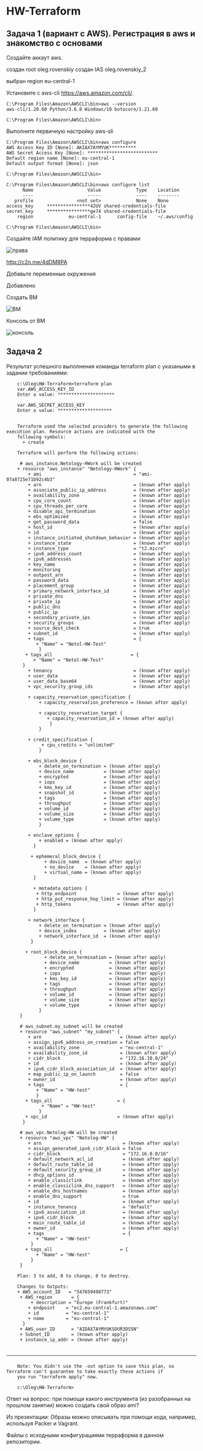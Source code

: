# HW-Terraform

##  Задача 1 (вариант с AWS). Регистрация в aws и знакомство с основами

Создайте аккаут aws.

создан root oleg.rovenskiy
создан IAS oleg.rovenskiy_2

выбран region eu-central-1

Установите c aws-cli https://aws.amazon.com/cli/.

    C:\Program Files\Amazon\AWSCLI\bin>aws --version
    aws-cli/1.20.60 Python/3.6.0 Windows/10 botocore/1.21.60
    
    C:\Program Files\Amazon\AWSCLI\bin>

Выполните первичную настройку aws-sli

    C:\Program Files\Amazon\AWSCLI\bin>aws configure
    AWS Access Key ID [None]: AKIAX7AYMYUK**********
    AWS Secret Access Key [None]: **************************
    Default region name [None]: eu-central-1
    Default output format [None]: json
    
    C:\Program Files\Amazon\AWSCLI\bin>
    
    C:\Program Files\Amazon\AWSCLI\bin>aws configure list
          Name                    Value             Type    Location
          ----                    -----             ----    --------
       profile                <not set>             None    None
    access_key     ****************42UV shared-credentials-file
    secret_key     ****************ge74 shared-credentials-file
        region             eu-central-1      config-file    ~/.aws/config
    
    C:\Program Files\Amazon\AWSCLI\bin>


Создайте IAM политику для терраформа c правами

![права](https://github.com/olegrovenskiy/HW-Terraform/blob/main/%D0%BF%D1%80%D0%B0%D0%B2%D0%B0.png)

http://c2n.me/4dDM8PA

Добавьте переменные окружения

Добавлено

Создать ВМ

![ВМ](https://github.com/olegrovenskiy/HW-Terraform/blob/main/%D0%B2%D0%BC.png)

Консоль от ВМ

![консоль](https://github.com/olegrovenskiy/HW-Terraform/blob/main/%D0%B2%D0%BC-%D0%BA%D0%BE%D0%BD%D1%81%D0%BE%D0%BB%D1%8C.png)

##  Задача 2
Результат успешного выполнения команды terraform plan с указаными в задании требованиями:

        c:\Oleg\HW-Terraform>terraform plan
        var.AWS_ACCESS_KEY_ID
        Enter a value: *********************
        
        var.AWS_SECRET_ACCESS_KEY
        Enter a value: ********************
        
        
        Terraform used the selected providers to generate the following execution plan. Resource actions are indicated with the
        following symbols:
          + create
        
        Terraform will perform the following actions:
        
         # aws_instance.Netology-HWork will be created
        + resource "aws_instance" "Netology-HWork" {
            + ami                                  = "ami-07a8725e71b92c4b3"
            + arn                                  = (known after apply)
            + associate_public_ip_address          = (known after apply)
            + availability_zone                    = (known after apply)
            + cpu_core_count                       = (known after apply)
            + cpu_threads_per_core                 = (known after apply)
            + disable_api_termination              = (known after apply)
            + ebs_optimized                        = (known after apply)
            + get_password_data                    = false
            + host_id                              = (known after apply)
            + id                                   = (known after apply)
            + instance_initiated_shutdown_behavior = (known after apply)
            + instance_state                       = (known after apply)
            + instance_type                        = "t2.micro"
            + ipv6_address_count                   = (known after apply)
            + ipv6_addresses                       = (known after apply)
            + key_name                             = (known after apply)
            + monitoring                           = (known after apply)
            + outpost_arn                          = (known after apply)
            + password_data                        = (known after apply)
            + placement_group                      = (known after apply)
            + primary_network_interface_id         = (known after apply)
            + private_dns                          = (known after apply)
            + private_ip                           = (known after apply)
            + public_dns                           = (known after apply)
            + public_ip                            = (known after apply)
            + secondary_private_ips                = (known after apply)
            + security_groups                      = (known after apply)
            + source_dest_check                    = true
            + subnet_id                            = (known after apply)
            + tags                                 = {
               + "Name" = "Netol-HW-Test"
                }
           + tags_all                             = {
              + "Name" = "Netol-HW-Test"
          }
            + tenancy                              = (known after apply)
            + user_data                            = (known after apply)
            + user_data_base64                     = (known after apply)
            + vpc_security_group_ids               = (known after apply)
        
            + capacity_reservation_specification {
                + capacity_reservation_preference = (known after apply)
        
                + capacity_reservation_target {
                   + capacity_reservation_id = (known after apply)
                    }
                }
        
            + credit_specification {
                 + cpu_credits = "unlimited"
                }
        
            + ebs_block_device {
                + delete_on_termination = (known after apply)
                + device_name           = (known after apply)
                + encrypted             = (known after apply)
                + iops                  = (known after apply)
                + kms_key_id            = (known after apply)
                + snapshot_id           = (known after apply)
                + tags                  = (known after apply)
                + throughput            = (known after apply)
                + volume_id             = (known after apply)
                + volume_size           = (known after apply)
                + volume_type           = (known after apply)
                }
        
            + enclave_options {
                + enabled = (known after apply)
              }
        
             + ephemeral_block_device {
                  + device_name  = (known after apply)
                  + no_device    = (known after apply)
                  + virtual_name = (known after apply)
              }
        
              + metadata_options {
               + http_endpoint               = (known after apply)
               + http_put_response_hop_limit = (known after apply)
               + http_tokens                 = (known after apply)
              }
        
            + network_interface {
                + delete_on_termination = (known after apply)
                + device_index          = (known after apply)
                + network_interface_id  = (known after apply)
             }
        
           + root_block_device {
                  + delete_on_termination = (known after apply)
                  + device_name           = (known after apply)
                  + encrypted             = (known after apply)
                  + iops                  = (known after apply)
                  + kms_key_id            = (known after apply)
                  + tags                  = (known after apply)
                  + throughput            = (known after apply)
                  + volume_id             = (known after apply)
                  + volume_size           = (known after apply)
                  + volume_type           = (known after apply)
                }
         }
        
         # aws_subnet.my_subnet will be created
         + resource "aws_subnet" "my_subnet" {
            + arn                             = (known after apply)
            + assign_ipv6_address_on_creation = false
            + availability_zone               = "eu-central-1"
            + availability_zone_id            = (known after apply)
            + cidr_block                      = "172.16.10.0/24"
            + id                              = (known after apply)
            + ipv6_cidr_block_association_id  = (known after apply)
            + map_public_ip_on_launch         = false
            + owner_id                        = (known after apply)
            + tags                            = {
               + "Name" = "HW-test"
               }
           + tags_all                        = {
                 + "Name" = "HW-test"
                }
           + vpc_id                          = (known after apply)
          }
           
         # aws_vpc.Netolog-HW will be created
         + resource "aws_vpc" "Netolog-HW" {
            + arn                              = (known after apply)
            + assign_generated_ipv6_cidr_block = false
            + cidr_block                       = "172.16.0.0/16"
            + default_network_acl_id           = (known after apply)
            + default_route_table_id           = (known after apply)
            + default_security_group_id        = (known after apply)
            + dhcp_options_id                  = (known after apply)
            + enable_classiclink               = (known after apply)
            + enable_classiclink_dns_support   = (known after apply)
            + enable_dns_hostnames             = (known after apply)
            + enable_dns_support               = true
            + id                               = (known after apply)
            + instance_tenancy                 = "default"
            + ipv6_association_id              = (known after apply)
            + ipv6_cidr_block                  = (known after apply)
            + main_route_table_id              = (known after apply)
            + owner_id                         = (known after apply)
            + tags                             = {
               + "Name" = "HW-test"
             }
           + tags_all                         = {
               + "Name" = "HW-test"
             }
         }
        
        Plan: 3 to add, 0 to change, 0 to destroy.
        
        Changes to Outputs:
        + AWS_account_ID   = "547659498773"
         + AWS_region       = {
             + description = "Europe (Frankfurt)"
            + endpoint    = "ec2.eu-central-1.amazonaws.com"
            + id          = "eu-central-1"
            + name        = "eu-central-1"
          }
         + AWS_user_ID      = "AIDAX7AYMYUKSOUR3DS5N"
         + Subnet_ID        = (known after apply)
         + instance_ip_addr = (known after apply)
        
        ───────────────────────────────────────────────────────────────────────────────────────────────────────────────────────
        
        Note: You didn't use the -out option to save this plan, so Terraform can't guarantee to take exactly these actions if
        you run "terraform apply" now.
        
        c:\Oleg\HW-Terraform>


Ответ на вопрос: при помощи какого инструмента (из разобранных на прошлом занятии) можно создать свой образ ami?

Из презентации: Образы можно описывать при помощи кода, например, используя Packer и Vagrant.


Файлы с исходными конфигурациями терраформа в данном репозитории.
